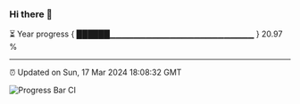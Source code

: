 ### Hi there 👋

⏳ Year progress { ██████▁▁▁▁▁▁▁▁▁▁▁▁▁▁▁▁▁▁▁▁▁▁▁▁ } 20.97 %

---

⏰ Updated on Sun, 17 Mar 2024 18:08:32 GMT

![Progress Bar CI](https://github.com/Shyam-Makwana/GitHub-Actions-Demo/workflows/Progress%20Bar%20CI/badge.svg)
